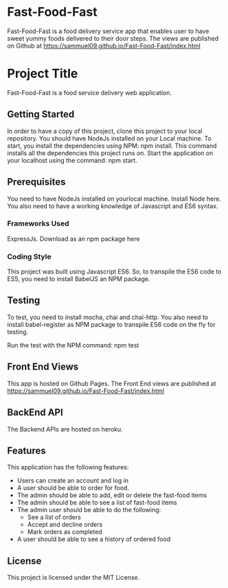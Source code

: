 # Fast-Food-Fast
Fast-Food-Fast is a food delivery service app that enables user to have sweet yummy foods delivered to their door steps. The views are published on Github at https://sammuel09.github.io/Fast-Food-Fast/index.html

# Project Title
Fast-Food-Fast is a food service delivery web application.

## Getting Started
In order to have a copy of this project, clone this project to your local repository. You should have NodeJs installed on your Local machine. To start, you install the dependencies using NPM: npm install. This command installs all the dependencies this project runs on. Start the application on your localhost using the command: npm start.

## Prerequisites
You need to have NodeJs installed on yourlocal machine. Install Node here. You also need to have a working knowledge of Javascript and ES6 syntax.

### Frameworks Used
ExpressJs. Download as an npm package here

### Coding Style
This project was built using Javascript ES6. So, to transpile the ES6 code to ES5, you need to install BabelJS an NPM package.

## Testing
To test, you need to install mocha, chai and chai-http. You also need to install babel-register as NPM package to transpile ES6 code on the fly for testing.

Run the test with the NPM command: npm test

## Front End Views
This app is hosted on Github Pages. The Front End views are published at https://sammuel09.github.io/Fast-Food-Fast/index.html

## BackEnd API
The Backend APIs are hosted on heroku.

## Features
This application has the following features:

   - Users can create an account and log in 
   - A user should be able to order for food.
   - The admin should be able to add, edit or delete the fast-food items 
   - The admin should be able to see a list of fast-food items 
   - The admin user should be able to do the following: 
      - See a list of orders 
      - Accept and decline orders 
      - Mark orders as completed 
   - A user should be able to see a history of ordered food 

## License
This project is licensed under the MIT License.

